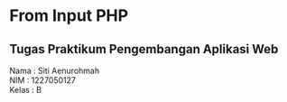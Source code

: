 # From Input PHP
## Tugas Praktikum Pengembangan Aplikasi Web

Nama   : Siti Aenurohmah <br>
NIM    : 1227050127<br>
Kelas  : B
